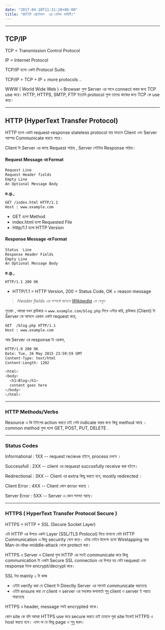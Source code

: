 ```yaml
---
date: "2017-04-10T11:31:28+06:00"
title: "HTTP প্রোটোকল  এর বেসিক কাহিনী!"
---
```


---

## TCP/IP

TCP = Transmission Control Protocol 

IP = Internet Protocol

TCP/IP হলো একটা Protocol Suite.

TCP/IP = TCP + IP + more protocols .. 

WWW ( World Wide Web ) এ Browser গুলা Server এর সাথে connect করার জন্য TCP use করে। 
HTTP, HTTPS, SMTP, FTP ইত্যাদি protocol গুলা তাদের কাজের জন্য  TCP কে use করে। 

---

## HTTP (HyperText Transfer Protocol)
 
HTTP হলো একটা request-response stateless protocol যার মাধ্যমে Client এবং Server পরস্পর Communicate করতে পারে। 

Client টা Server এর কাছে Request পাঠায় , Server সেইটার Response পাঠায়। 
 
#### Request Message এর Format

```bash
Request Line 
Request Header fields
Empty Line 
An Optional Message Body
```

**e.g.,**

```bash
GET /index.html HTTP/1.1
Host : www.example.com 
```

* GET হলো Method
* index.html হলো Requested File
* Http/1.1 হলো HTTP Version
 
#### Response Message এর Format

```bash
Status  Line 
Response Header Fields 
Empty Line 
An Optional Message Body
```

**e.g.,**

```bash
HTTP/1.1 200 OK
```

* HTTP/1.1 = HTTP Version, 200 = Status Code, OK = reason message 

> *Header fields এর সম্পর্কে জানতে [Wikipedia](http://en.wikipedia.org/wiki/List_of_HTTP_header_fields) তে দেখুন*
 
সুতরাং , আমরা যখন ব্রাউজার এ `www.example.com/blog.php` লিখে এন্টার করি,  ব্রাউজার (Client) টা Server কে আসলে এরকম একটা request করে, 

```bash
GET  /blog.php HTTP/1.1 
Host : www.example.com 
```

আর Server এর response টা এরকম, 

```bash
HTTP/1.0 200 OK
Date: Tue, 26 May 2015 23:59:59 GMT
Content-Type: text/html
Content-Length: 1202 

<html>
<body>
  <h1>Blog</h1>
  content goes here 
</body>
</html>
```

---

### HTTP Methods/Verbs
Resource এ কি টাইপের action করতে চাই সেটা indicate করার জন্য কিছু method আছে । 
common method গুলা হলো  GET, POST, PUT, DELETE .

---

### Status Codes 

Informational : 1XX -- request recieve হইসে, process চলসে । 

Successfull : 2XX -- client এর request succssfully receive করা হইসে। 

Redirectional : 3XX -- Client এর extra কিছু করতে হবে, mostly redirected । 

Client Error : 4XX -- Client কোন error করছে । 

Server Error : 5XX -- Server এ কোন সমস্যা আছে। 

---

### HTTPS ( HyperText Transfer Protocol Secure )
 
HTTPS = HTTP + SSL (Secure Socket Layer)
 
এটা HTTP এর উপরে একটা Layer (SSL/TLS Protocol) দিয়ে বানানো যেটা HTTP Communication এ কিছু secuirity যোগ করে। 
এটার মেইন উদ্দেশ্য হলো Wiretapping আর Man-in-the-middle-attack থেকে protect করা। 
 
HTTPS এ Server ও Client গুলা  HTTP এর মতই communicate করে কিন্তু communication টা একটা Secure SSL connection এর উপরে হয় যেটা request এবং response টাকে encrypt/decrypt করে। 
 
SSL টার mainly ২ টা কাজ 

- এইটা verify করা যে Client টা Directly Server এর সাথেই communicate করতেছে </li>
- এইটা ensure করা যে client ও  server এর মধ্যকার কথাবার্তা শুধু client ও server ই পরতে পারতেছে 

HTTPS এ header, message সবই encrypted থাকে।
 
কোন site কে যদি আমরা HTTPS use করে secure করতে চাই তাহলে পুরা site টাকেই HTTPS এ host করতে হবে। এমন না যে কিছু page এ শুধু  করব। 

